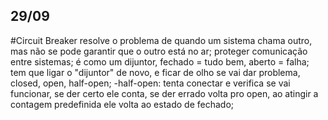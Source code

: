 ## 29/09
#Circuit Breaker
resolve o problema de quando um sistema chama outro, mas não se pode garantir que o outro está no ar;
proteger comunicação entre sistemas;
é como um dijuntor, fechado = tudo bem, aberto = falha;
tem que ligar o "dijuntor" de novo, e ficar de olho se vai dar problema, closed, open, half-open;
-half-open: tenta conectar e verifica se vai funcionar, se der certo ele conta, se der errado volta pro open, ao atingir a contagem predefinida ele volta ao estado de fechado;

